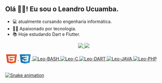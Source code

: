 ## Olá 👋🏽! Eu sou o Leandro Ucuamba.

- 💻 atualmente cursando engenharia informática.
- 👍🏽 Apaixonado por tecnologia.
- 📚 Hoje estudando Dart e Flutter.

<div align="center">
  <a href="https://github.com/LeandroUcuamba">
  <img height="180em" src="https://github-readme-stats.vercel.app/api?username=LeandroUcuamba&show_icons=true&theme=dracula&include_all_commits=true&count_private=true"/>
  <img height="180em" src="https://github-readme-stats.vercel.app/api/top-langs/?username=LeandroUcuamba&layout=compact&langs_count=7&theme=dracula"/>
</div>

<div style="display: inline_block"><br>
  <img align="center" alt="Leo-HTML" height="30" width="40" src="https://raw.githubusercontent.com/devicons/devicon/master/icons/html5/html5-original.svg">
  <img align="center" alt="Leo-CSS" height="30" width="40" src="https://raw.githubusercontent.com/devicons/devicon/master/icons/css3/css3-original.svg">
  <img align="center" alt="Leo-BASH" height="35" width="50" src="https://cdn.jsdelivr.net/gh/devicons/devicon/icons/bash/bash-original.svg" />
  <img align="center" alt="Leo-C" height="30" width="40" src="https://cdn.jsdelivr.net/gh/devicons/devicon/icons/c/c-original.svg" />    
  <img align="center" alt="Leo-DART" height="90" width="105"  src="https://cdn.jsdelivr.net/gh/devicons/devicon/icons/dart/dart-original-wordmark.svg" />
  <img align="center" alt="Leo-JAVA" height="40" width="60" src="https://cdn.jsdelivr.net/gh/devicons/devicon/icons/java/java-original-wordmark.svg" />
  <img align="center" alt="Leo-PHP" height="50" width="50" src="https://cdn.jsdelivr.net/gh/devicons/devicon/icons/php/php-original.svg" />
</div>

##

  ![Snake animation](https://github.com/rafeallaballertini/rafeallaballertini/blob/output/github-contribution-grid-snake.svg)
